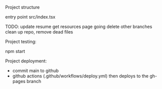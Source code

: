Project structure

entry point
src/index.tsx

TODO:
update resume
get resources page going
delete other branches
clean up repo, remove dead files

Project testing:

npm start

Project deployment:

-   commit main to github
-   github actions (.github/workflows/deploy.yml) then deploys to the gh-pages branch
